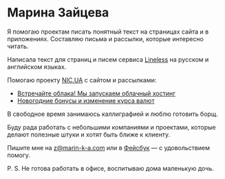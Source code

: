# Марина Зайцева

Я помогаю проектам писать понятный текст на страницах сайта и в приложениях. Составляю письма и рассылки, которые интересно читать. 

Написала текст для страниц и писем сервиса [Lineless](http://lineless.com) на русском и английском языках. 

Помогаю проекту [NIC.UA](http://nic.ua) с сайтом и рассылками:
- [Встречайте облака! Мы запускаем облачный хостинг](http://img.nic.ua/mail/letter/20150427/cloud-hosting-rus.html)
- [Новогодние бонусы и изменение курса валют](http://img.nic.ua/mail/letter/20141225/bonuses-rus.html)

В свободное время занимаюсь каллиграфией и люблю готовить борщ.

Буду рада работать с небольшими компаниями и проектами, которые делают полезные штуки и хотят быть ближе к клиенту.

Пишите мне на z@marin-k-a.com или в [Фейсбук](https://www.facebook.com/marinka.zaytseva) — с удовольствием помогу.

P. S. Не готова работать в офисе, воспитываю дома маленькую дочь.
